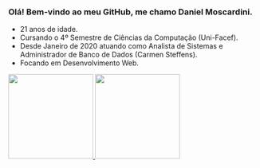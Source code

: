### Olá! Bem-vindo ao meu GitHub, me chamo Daniel Moscardini.
- 21 anos de idade. 
- Cursando o 4º Semestre de Ciências da Computação (Uni-Facef).
- Desde Janeiro de 2020 atuando como Analista de Sistemas e Administrador de Banco de Dados (Carmen Steffens).
- Focando em Desenvolvimento Web.


 <div>
  <a href="https://github.com/danielmoscardini">
  <img height="170em" src="https://github-readme-stats.vercel.app/api?username=danielmoscardini&show_icons=true&theme=dracula&include_all_commits=true&count_private=true"/>
  <img height="170em" src="https://github-readme-stats.vercel.app/api/top-langs/?username=danielmoscardini&layout=compact&langs_count=7&theme=dracula"/>
</div>
